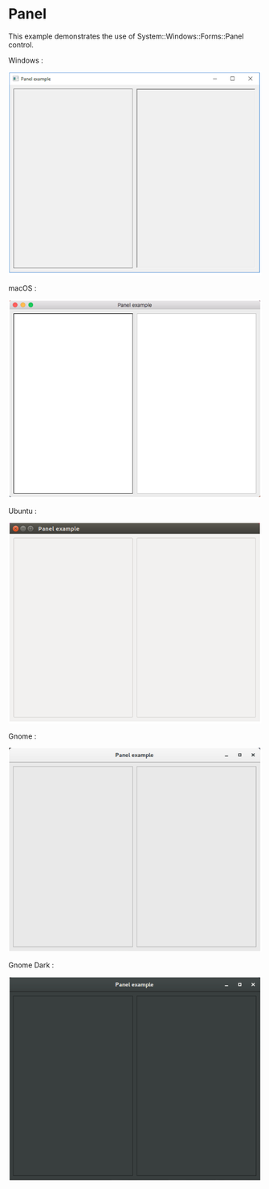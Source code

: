 # Panel

This example demonstrates the use of System::Windows::Forms::Panel control.

Windows :

![GitHub Logo](../../../docs/Pictures/Examples/Forms/PanelW.png)

macOS :

![GitHub Logo](../../../docs/Pictures/Examples/Forms/PanelM.png)

Ubuntu :

![GitHub Logo](../../../docs/Pictures/Examples/Forms/PanelU.png)

Gnome :

![GitHub Logo](../../../docs/Pictures/Examples/Forms/PanelG.png)

Gnome Dark :

![GitHub Logo](../../../docs/Pictures/Examples/Forms/PanelGD.png)

